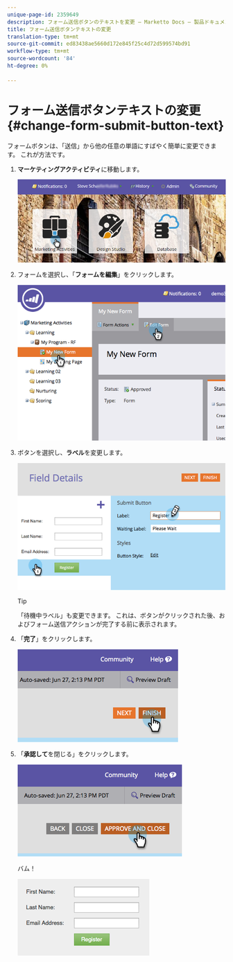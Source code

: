 ```yaml
---
unique-page-id: 2359649
description: フォーム送信ボタンのテキストを変更 — Marketto Docs — 製品ドキュメント
title: フォーム送信ボタンテキストの変更
translation-type: tm+mt
source-git-commit: ed83438ae5660d172e845f25c4d72d599574bd91
workflow-type: tm+mt
source-wordcount: '84'
ht-degree: 0%

---
```



# フォーム送信ボタンテキストの変更{#change-form-submit-button-text}

フォームボタンは、「送信」から他の任意の単語にすばやく簡単に変更できます。 これが方法です。

1. **マーケティングアクティビティ**&#x200B;に移動します。

   ![](assets/login-marketing-activities-4.png)

1. フォームを選択し、「**フォームを編集**」をクリックします。

   ![](assets/image2014-9-15-12-3a42-3a14.png)

1. ボタンを選択し、**ラベル**&#x200B;を変更します。

   ![](assets/image2014-9-15-12-3a42-3a41.png)

   >[!TIP]
   >
   >「待機中ラベル」も変更できます。 これは、ボタンがクリックされた後、およびフォーム送信アクションが完了する前に表示されます。

1. 「**完了**」をクリックします。

   ![](assets/image2014-9-15-12-3a43-3a26.png)

1. 「**承認して**&#x200B;を閉じる」をクリックします。

   ![](assets/image2014-9-15-12-3a43-3a36.png)

   バム！

   ![](assets/image2014-9-15-12-3a44-3a7.png)
